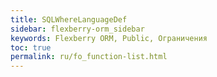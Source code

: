 ```yaml
---
title: SQLWhereLanguageDef
sidebar: flexberry-orm_sidebar
keywords: Flexberry ORM, Public, Ограничения
toc: true
permalink: ru/fo_function-list.html
---
```


